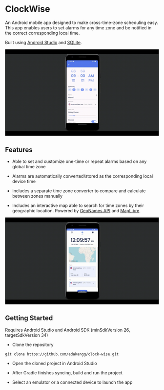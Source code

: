 # ClockWise

An Android mobile app designed to make cross-time-zone scheduling easy. This app enables users to set alarms for any time zone and be notified in the correct corresponding local time. 

Built using [Android Studio](google.com) and [SQLite](https://sqlite.org/).  

![Preview](./assets/set_alarm.gif)



## Features
- Able to set and customize one-time or repeat alarms based on any global time zone

- Alarms are automatically converted/stored as the corresponding local device time 

- Includes a separate time zone converter to compare and calculate between zones manually

- Includes an interactive map able to search for time zones by their geographic location. Powered by [GeoNames API](https://www.geonames.org/) and [MapLibre](https://maplibre.org/).

 ![Preview](./assets/map.gif)


## Getting Started
Requires Android Studio and Android SDK (minSdkVersion 26, targetSdkVersion 34)

- Clone the repository
```
git clone https://github.com/adakangg/clock-wise.git
```
- Open the cloned project in Android Studio
  
- After Gradle finishes syncing, build and run the project
  
- Select an emulator or a connected device to launch the app
